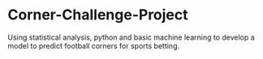 # Corner-Challenge-Project
Using statistical analysis, python and basic machine learning to develop a model to predict football corners for sports betting.
